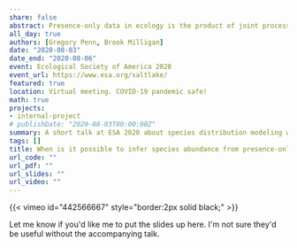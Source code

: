 ```yaml
---
share: false
abstract: Presence-only data in ecology is the product of joint processes of species occurrance and human observation. Modeling these processes directly enables estimation of species abundance or probability of occurrance in absolute terms without prior knowledge of prevalance. This approach is validated with simulated data and applied to a community-science dataset.
all_day: true
authors: [Gregory Penn, Brook Milligan]
date: "2020-08-03"
date_end: "2020-08-06"
event: Ecological Society of America 2020
event_url: https://www.esa.org/saltlake/
featured: true
location: Virtual meeting. COVID-19 pandemic safe!
math: true
projects:
- internal-project
# publishDate: "2020-08-03T00:00:00Z"
summary: A short talk at ESA 2020 about species distribution modeling with presence-only data.
tags: []
title: When is it possible to infer species abundance from presence-only data?
url_code: ""
url_pdf: ""
url_slides: ""
url_video: ""
---
```


{{< vimeo id="442566667" style="border:2px solid black;" >}}

Let me know if you'd like me to put the slides up here. I'm not sure they'd be useful without the accompanying talk.
